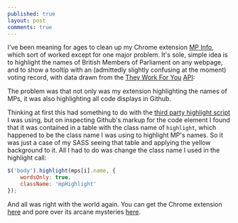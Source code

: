 ```yaml
---
published: true
layout: post
comments: true
---
```


I've been meaning for ages to clean up my Chrome extension [MP Info](https://chrome.google.com/webstore/detail/mp-info/ecihneinfjdhacjgolbgdbmjffpipgla), which sort of worked except for one major problem. It's sole, simple idea is to highlight the names of British Members of Parliament on any webpage, and to show a tooltip with an (admittedly slightly confusing at the moment) voting record, with data drawn from the [They Work For You](http://www.theyworkforyou.com/) [API](http://www.theyworkforyou.com/api/):

The problem was that not only was my extension highlighting the names of MPs, it was also highlighting all code displays in Github.

Thinking at first this had something to do with the [third party highlight script](https://github.com/bartaz/sandbox.js/blob/master/jquery.highlight.js) I was using, but on inspecting Github's markup for the code element I found that it was contained in a table with the class name of `highlight`, which happened to be the class name I was using to highlight MP's names. So it was just a case of my SASS seeing that table and applying the yellow background to it. All I had to do was change the class name I used in the highlight call:

```js
$('body').highlight(mps[i].name, {
	wordsOnly: true,
	className: 'mpHighlight'
});
```

And all was right with the world again. You can get the Chrome extension [here](https://chrome.google.com/webstore/detail/mp-info/ecihneinfjdhacjgolbgdbmjffpipgla) and pore over its arcane mysteries [here](https://github.com/unlikenesses/mp-info).
